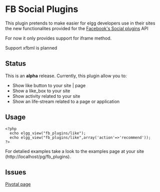 FB Social Plugins
=================
This plugin pretends to make easier for elgg developers use in their sites 
the new functionalites provided for the [Facebook's Social plugins](http://developers.facebook.com/plugins) API

For now it only provides support for iframe method.

Support xfbml is planned


Status
------

This is an **alpha** release. 
Currently, this plugin allow you to:

- Show like button to your site | page
- Show a like_box to your site
- Show activity related to your site
- Show an life-stream related to a page or application

Usage
-----
    <?php
   	  echo elgg_view("fb_plugins/like");
  	  echo elgg_view("fb_plugins/like",array('action'=>'recommend'));
    ?>

For detalied examples take a look to the examples page at your site (http://localhost/pg/fb_plugins).
 
Issues
------
[Pivotal page](http://www.pivotaltracker.com/projects/75975)